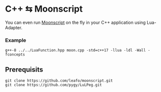 # C++ ⇆ Moonscript

You can even run [Moonscript](http://moonscript.org/) on the fly in your C++ application using Lua-Adapter.

### Example

    g++-8 ../../LuaFunction.hpp moon.cpp -std=c++17 -llua -ldl -Wall -fconcepts

## Prerequisits

    git clone https://github.com/leafo/moonscript.git
    git clone https://github.com/pygy/LuLPeg.git

